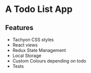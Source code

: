 # A Todo List App

## Features
- Tachyon CSS styles
- React views
- Redux State Management
- Local Storage
- Custom Colours depending on todo
- Tests 

